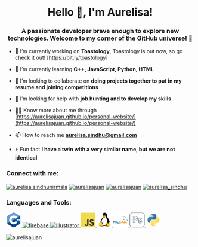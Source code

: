 <h1 align="center">Hello 👋, I'm Aurelisa!</h1>
<h3 align="center">A passionate developer brave enough to explore new technologies. Welcome to my corner of the GitHub universe! 🚀</h3>

- 🔭 I’m currently working on **Toastology**, Toastology is out now, so go check it out! [https://bit.ly/toastology]

- 🌱 I’m currently learning **C++, JavaScript, Python, HTML**

- 👯 I’m looking to collaborate on **doing projects together to put in my resume and joining competitions**

- 🤝 I’m looking for help with **job hunting and to develop my skills**

- 👨‍💻 Know more about me through [https://aurelisajuan.github.io/personal-website/](https://aurelisajuan.github.io/personal-website/)

- 📫 How to reach me **aurelisa.sindhu@gmail.com**

- ⚡ Fun fact **I have a twin with a very similar name, but we are not identical**

<h3 align="left">Connect with me:</h3>
<p align="left">
<a href="https://linkedin.com/in/aurelisa sindhunirmala" target="blank"><img align="center" src="https://raw.githubusercontent.com/rahuldkjain/github-profile-readme-generator/master/src/images/icons/Social/linked-in-alt.svg" alt="aurelisa sindhunirmala" height="30" width="40" /></a>
<a href="https://instagram.com/aurelisajuan" target="blank"><img align="center" src="https://raw.githubusercontent.com/rahuldkjain/github-profile-readme-generator/master/src/images/icons/Social/instagram.svg" alt="aurelisajuan" height="30" width="40" /></a>
<a href="https://www.youtube.com/c/aurelisajuan" target="blank"><img align="center" src="https://raw.githubusercontent.com/rahuldkjain/github-profile-readme-generator/master/src/images/icons/Social/youtube.svg" alt="aurelisajuan" height="30" width="40" /></a>
<a href="https://www.hackerrank.com/aurelisa_sindhu" target="blank"><img align="center" src="https://raw.githubusercontent.com/rahuldkjain/github-profile-readme-generator/master/src/images/icons/Social/hackerrank.svg" alt="aurelisa_sindhu" height="30" width="40" /></a>
</p>

<h3 align="left">Languages and Tools:</h3>
<p align="left"> <a href="https://www.w3schools.com/cpp/" target="_blank" rel="noreferrer"> <img src="https://raw.githubusercontent.com/devicons/devicon/master/icons/cplusplus/cplusplus-original.svg" alt="cplusplus" width="40" height="40"/> </a> <a href="https://firebase.google.com/" target="_blank" rel="noreferrer"> <img src="https://www.vectorlogo.zone/logos/firebase/firebase-icon.svg" alt="firebase" width="40" height="40"/> </a> <a href="https://www.adobe.com/in/products/illustrator.html" target="_blank" rel="noreferrer"> <img src="https://www.vectorlogo.zone/logos/adobe_illustrator/adobe_illustrator-icon.svg" alt="illustrator" width="40" height="40"/> </a> <a href="https://developer.mozilla.org/en-US/docs/Web/JavaScript" target="_blank" rel="noreferrer"> <img src="https://raw.githubusercontent.com/devicons/devicon/master/icons/javascript/javascript-original.svg" alt="javascript" width="40" height="40"/> </a> <a href="https://www.linux.org/" target="_blank" rel="noreferrer"> <img src="https://raw.githubusercontent.com/devicons/devicon/master/icons/linux/linux-original.svg" alt="linux" width="40" height="40"/> </a> <a href="https://www.mysql.com/" target="_blank" rel="noreferrer"> <img src="https://raw.githubusercontent.com/devicons/devicon/master/icons/mysql/mysql-original-wordmark.svg" alt="mysql" width="40" height="40"/> </a> <a href="https://www.photoshop.com/en" target="_blank" rel="noreferrer"> <img src="https://raw.githubusercontent.com/devicons/devicon/master/icons/photoshop/photoshop-line.svg" alt="photoshop" width="40" height="40"/> </a> <a href="https://www.python.org" target="_blank" rel="noreferrer"> <img src="https://raw.githubusercontent.com/devicons/devicon/master/icons/python/python-original.svg" alt="python" width="40" height="40"/> </a> </p>

<p><img align="center" src="https://github-readme-stats.vercel.app/api/top-langs?username=aurelisajuan&show_icons=true&locale=en&layout=compact" alt="aurelisajuan" /></p>

